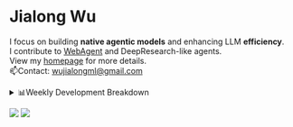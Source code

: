 #  Jialong Wu

I focus on building **native agentic models** and enhancing LLM **efficiency**.<br>
I contribute to [WebAgent](https://github.com/Alibaba-NLP/WebAgent) and DeepResearch-like agents.<br>
View my [homepage](https://callanwu.github.io/) for more details. <br>
📫Contact: wujialongml@gmail.com

<details><summary>📊Weekly Development Breakdown</summary>

<!--START_SECTION:waka-->

```txt
From: 06 August 2025 - To: 13 August 2025

Total Time: 28 hrs 27 mins

Python                21 hrs 23 mins  ██████████████████▓░░░░░░   75.19 %
JSON                  4 hrs 42 mins   ████░░░░░░░░░░░░░░░░░░░░░   16.56 %
HTML                  1 hr 21 mins    █▒░░░░░░░░░░░░░░░░░░░░░░░   04.79 %
Bash                  42 mins         ▓░░░░░░░░░░░░░░░░░░░░░░░░   02.48 %
Markdown              16 mins         ▒░░░░░░░░░░░░░░░░░░░░░░░░   00.98 %
```

<!--END_SECTION:waka-->

[![wakatime](https://wakatime.com/badge/user/c6720b29-9431-4a60-bc9d-e1fb2b6bd65f.svg)](https://wakatime.com/@c6720b29-9431-4a60-bc9d-e1fb2b6bd65f)
</details>

[![](https://img.shields.io/badge/Google%20Scholar-4385FE.svg?&color=d6d6d6&style=flat-square&logo=google-scholar)](https://scholar.google.com/citations?user=6eg2m4YAAAAJ)
![](https://komarev.com/ghpvc/?username=callanwu)
